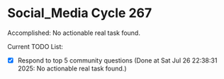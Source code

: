 # Social_Media Cycle 267

Accomplished: No actionable real task found.

Current TODO List:

- [x] Respond to top 5 community questions  (Done at Sat Jul 26 22:38:31 2025: No actionable real task found.)